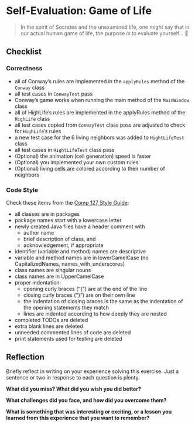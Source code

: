 # Self-Evaluation: Game of Life

> In the spirit of Socrates and the unexamined life, one might say that
> in our actual human game of life, the purpose *is* to evaluate
> yourself... 🙂


## Checklist

### Correctness

- all of Conway’s rules are implemented in the `applyRules` method of the `Conway` class
- all test cases in `ConwayTest` pass
- Conway’s game works when running the main method of the `MainWindow` class
- all of HighLife’s rules are implemented in the applyRules method of the `HighLife` class
- all test cases copied from `ConwayTest` class pass are adjusted to check for `HighLife`’s rules
- a new test case for the 6 living neighbors was added to `HightLifeTest` class
- all test cases in `HightLifeTest` class pass
- (Optional) the animation (cell generation) speed is faster
- (Optional) you implemented your own custom rules
- (Optional) living cells are colored according to their number of neighbors

### Code Style

Check these items from the [Comp 127 Style Guide](https://comp127.innig.net/resources/style-guide/):

- all classes are in packages
- package names start with a lowercase letter
- newly created Java files have a header comment with
    - author name
    - brief description of class, and
    - acknowledgement, if appropriate
- identifier (variable and method) names are descriptive
- variable and method names are in lowerCamelCase (no CapitalizedNames,
  names_with_underscores)
- class names are singular nouns
- class names are in UpperCamelCase
- proper indentation:
    - opening curly braces (“{”) are at the end of the line
    - closing curly braces (“}”) are on their own line
    - the indentation of closing braces is the same as the indentation of the
      opening statements they match
    - lines are indented according to how deeply they are nested
- completed TODOs are deleted
- extra blank lines are deleted
- unneeded commented lines of code are deleted
- print statements used for testing are deleted


## Reflection

Briefly reflect in writing on your experience solving this exercise. Just a
sentence or two in response to each question is plenty.

**What did you miss? What did you wish you did better?**



**What challenges did you face, and how did you overcome them?**



**What is something that was interesting or exciting, or a lesson you learned
  from this experience that you want to remember?**
